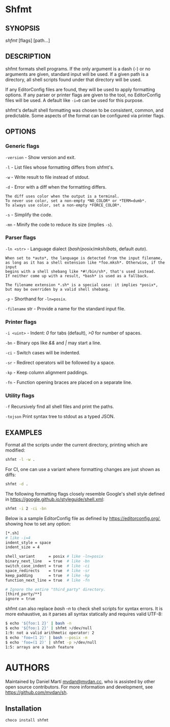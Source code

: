 ﻿# Shfmt

## SYNOPSIS

_shfmt_ [flags] [path...]

## DESCRIPTION

shfmt formats shell programs. If the only argument is a dash (_-_) or no
arguments are given, standard input will be used. If a given path is a
directory, all shell scripts found under that directory will be used.

If any EditorConfig files are found, they will be used to apply formatting
options. If any parser or printer flags are given to the tool, no EditorConfig
files will be used. A default like `-i=0` can be used for this purpose.

shfmt's default shell formatting was chosen to be consistent, common, and
predictable. Some aspects of the format can be configured via printer flags.

## OPTIONS

### Generic flags

`-version` -
Show version and exit.

`-l` -
List files whose formatting differs from shfmt's.

`-w` -
Write result to file instead of stdout.

`-d` -
Error with a diff when the formatting differs.

```
The diff uses color when the output is a terminal.
To never use color, set a non-empty *NO_COLOR* or *TERM=dumb*.
To always use color, set a non-empty *FORCE_COLOR*.
```

`-s` -
Simplify the code.

`-mn` -
Minify the code to reduce its size (implies `-s`).

### Parser flags

`-ln <str>` -
Language dialect (_bash_/_posix_/_mksh_/_bats_, default _auto_).

```
When set to *auto*, the language is detected from the input filename,
as long as it has a shell extension like *foo.mksh*. Otherwise, if the input
begins with a shell shebang like *#!/bin/sh*, that's used instead.
If neither come up with a result, *bash* is used as a fallback.

The filename extension *.sh* is a special case: it implies *posix*,
but may be overriden by a valid shell shebang.
```

`-p` -
Shorthand for `-ln=posix`.

`-filename` str -
Provide a name for the standard input file.

### Printer flags

`-i <uint>` -
Indent: _0_ for tabs (default), _>0_ for number of spaces.

`-bn` -
Binary ops like _&&_ and _|_ may start a line.

`-ci` -
Switch cases will be indented.

`-sr` -
Redirect operators will be followed by a space.

`-kp` -
Keep column alignment paddings.

`-fn` -
Function opening braces are placed on a separate line.

### Utility flags

`-f`
Recursively find all shell files and print the paths.

`-tojson`
Print syntax tree to stdout as a typed JSON.

## EXAMPLES

Format all the scripts under the current directory, printing which are modified:

```bash
shfmt -l -w .
```

For CI, one can use a variant where formatting changes are just shown as diffs:

```bash
shfmt -d .
```

The following formatting flags closely resemble Google's shell style defined in
<https://google.github.io/styleguide/shell.xml>:

```bash
shfmt -i 2 -ci -bn
```

Below is a sample EditorConfig file as defined by <https://editorconfig.org/>,
showing how to set any option:

```bash
[*.sh]
# like -i=4
indent_style = space
indent_size = 4

shell_variant      = posix # like -ln=posix
binary_next_line   = true  # like -bn
switch_case_indent = true  # like -ci
space_redirects    = true  # like -sr
keep_padding       = true  # like -kp
function_next_line = true  # like -fn

# Ignore the entire "third_party" directory.
[third_party/**]
ignore = true
```

shfmt can also replace _bash -n_ to check shell scripts for syntax errors. It is
more exhaustive, as it parses all syntax statically and requires valid UTF-8:

```bash
$ echo '${foo:1 2}' | bash -n
$ echo '${foo:1 2}' | shfmt >/dev/null
1:9: not a valid arithmetic operator: 2
$ echo 'foo=(1 2)' | bash --posix -n
$ echo 'foo=(1 2)' | shfmt -p >/dev/null
1:5: arrays are a bash feature
```

# AUTHORS

Maintained by Daniel Martí <mvdan@mvdan.cc>, who is assisted by other open
source contributors. For more information and development, see
<https://github.com/mvdan/sh>.

## Installation

```powershell
choco install shfmt
```
